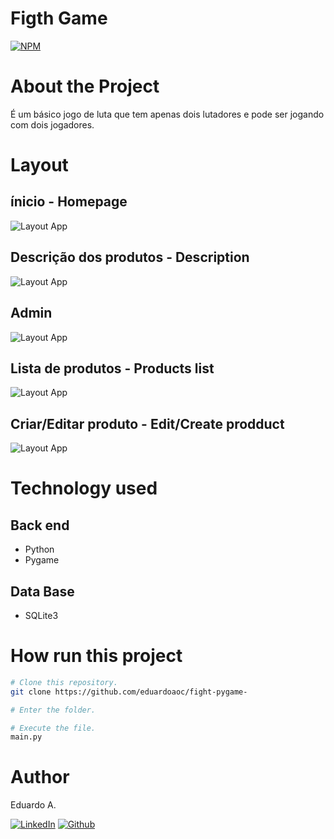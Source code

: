 # Figth Game 

[![NPM](https://img.shields.io/npm/l/react)]() 

# About the Project

É um básico jogo de luta que tem apenas dois lutadores e pode ser
jogando com dois jogadores.


# Layout
## ínicio - Homepage
![Layout App]() 
## Descrição dos produtos - Description
![Layout App]()
## Admin
![Layout App]()
## Lista de produtos - Products list
![Layout App]()
## Criar/Editar produto - Edit/Create prodduct
![Layout App]()


# Technology used

## Back end
- Python
- Pygame

## Data Base
- SQLite3


# How run this project

```bash
# Clone this repository.
git clone https://github.com/eduardoaoc/fight-pygame-

# Enter the folder.

# Execute the file.
main.py
```


# Author

Eduardo A.

 [![LinkedIn](https://img.shields.io/badge/LinkedIn-%230077B5.svg?&style=flat-square&logo=linkedin&logoColor=white)](https://www.linkedin.com/in/eduardo-augusto-41436b233/) 
 [![Github](https://img.shields.io/github/followers/eduardoaoc?style=social)](https://github.com/eduardoaoc)
